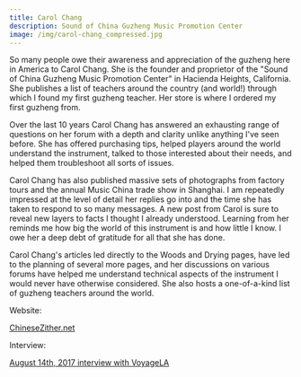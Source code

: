 ```yaml
---
title: Carol Chang
description: Sound of China Guzheng Music Promotion Center
image: /img/carol-chang_compressed.jpg
---
```

So many people owe their awareness and appreciation of the guzheng here in America to Carol Chang. She is the founder and proprietor of the "Sound of China Guzheng Music Promotion Center" in Hacienda Heights, California. She publishes a list of teachers around the country (and world!) through which I found my first guzheng teacher. Her store is where I ordered my first guzheng from.

Over the last 10 years Carol Chang has answered an exhausting range of questions on her forum with a depth and clarity unlike anything I've seen before. She has offered purchasing tips, helped players around the world understand the instrument, talked to those interested about their needs, and helped them troubleshoot all sorts of issues. 

Carol Chang has also published massive sets of photographs from factory tours and the annual Music China trade show in Shanghai. I am repeatedly impressed at the level of detail her replies go into and the time she has taken to respond to so many messages. A new post from Carol is sure to reveal new layers to facts I thought I already  understood. Learning from her reminds me how big the world of this instrument is and how little I know. I owe her a deep debt of gratitude for all that she has done.

Carol Chang's articles led directly to the Woods and Drying pages, have led to the planning of several more pages, and her discussions on various forums have helped me understand technical aspects of the instrument I would never have otherwise considered. She also hosts a one-of-a-kind list of guzheng teachers around the world. 

Website:

[ChineseZither.net](https://www.chinesezither.net/)

Interview:

[August 14th, 2017 interview with VoyageLA](http://voyagela.com/interview/meet-carol-chang-sound-china-guzheng-music-hacienda-heights/)
